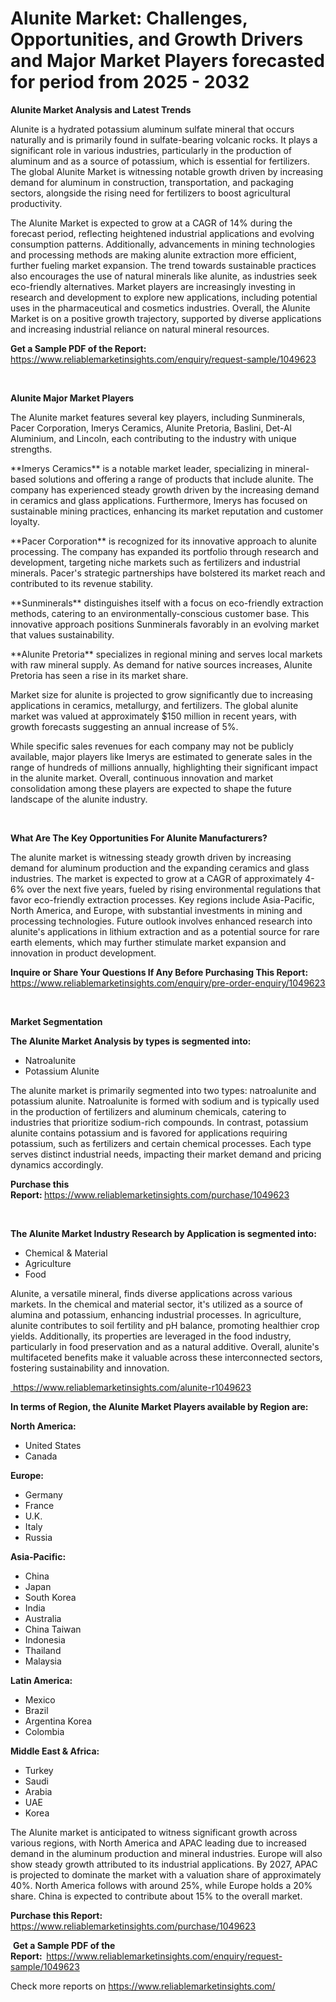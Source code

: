 <p><h1>Alunite Market: Challenges, Opportunities, and Growth Drivers and Major Market Players forecasted for period from 2025 - 2032</h1></p><p><strong>Alunite Market Analysis and Latest Trends</strong></p>
<p><p>Alunite is a hydrated potassium aluminum sulfate mineral that occurs naturally and is primarily found in sulfate-bearing volcanic rocks. It plays a significant role in various industries, particularly in the production of aluminum and as a source of potassium, which is essential for fertilizers. The global Alunite Market is witnessing notable growth driven by increasing demand for aluminum in construction, transportation, and packaging sectors, alongside the rising need for fertilizers to boost agricultural productivity.</p><p>The Alunite Market is expected to grow at a CAGR of 14% during the forecast period, reflecting heightened industrial applications and evolving consumption patterns. Additionally, advancements in mining technologies and processing methods are making alunite extraction more efficient, further fueling market expansion. The trend towards sustainable practices also encourages the use of natural minerals like alunite, as industries seek eco-friendly alternatives. Market players are increasingly investing in research and development to explore new applications, including potential uses in the pharmaceutical and cosmetics industries. Overall, the Alunite Market is on a positive growth trajectory, supported by diverse applications and increasing industrial reliance on natural mineral resources.</p></p>
<p><strong>Get a Sample PDF of the Report:&nbsp;</strong> <a href="https://www.reliablemarketinsights.com/enquiry/request-sample/1049623?utm_campaign=3531&utm_medium=2&utm_source=Github&utm_content=ia&utm_term=01042025&utm_id=alunite">https://www.reliablemarketinsights.com/enquiry/request-sample/1049623</a></p>
<p>&nbsp;</p>
<p><strong>Alunite Major Market Players</strong></p>
<p><p>The Alunite market features several key players, including Sunminerals, Pacer Corporation, Imerys Ceramics, Alunite Pretoria, Baslini, Det-Al Aluminium, and Lincoln, each contributing to the industry with unique strengths.</p><p>**Imerys Ceramics** is a notable market leader, specializing in mineral-based solutions and offering a range of products that include alunite. The company has experienced steady growth driven by the increasing demand in ceramics and glass applications. Furthermore, Imerys has focused on sustainable mining practices, enhancing its market reputation and customer loyalty.</p><p>**Pacer Corporation** is recognized for its innovative approach to alunite processing. The company has expanded its portfolio through research and development, targeting niche markets such as fertilizers and industrial minerals. Pacer's strategic partnerships have bolstered its market reach and contributed to its revenue stability.</p><p>**Sunminerals** distinguishes itself with a focus on eco-friendly extraction methods, catering to an environmentally-conscious customer base. This innovative approach positions Sunminerals favorably in an evolving market that values sustainability.</p><p>**Alunite Pretoria** specializes in regional mining and serves local markets with raw mineral supply. As demand for native sources increases, Alunite Pretoria has seen a rise in its market share.</p><p>Market size for alunite is projected to grow significantly due to increasing applications in ceramics, metallurgy, and fertilizers. The global alunite market was valued at approximately $150 million in recent years, with growth forecasts suggesting an annual increase of 5%.</p><p>While specific sales revenues for each company may not be publicly available, major players like Imerys are estimated to generate sales in the range of hundreds of millions annually, highlighting their significant impact in the alunite market. Overall, continuous innovation and market consolidation among these players are expected to shape the future landscape of the alunite industry.</p></p>
<p>&nbsp;</p>
<p><strong>What Are The Key Opportunities For Alunite Manufacturers?</strong></p>
<p><p>The alunite market is witnessing steady growth driven by increasing demand for aluminum production and the expanding ceramics and glass industries. The market is expected to grow at a CAGR of approximately 4-6% over the next five years, fueled by rising environmental regulations that favor eco-friendly extraction processes. Key regions include Asia-Pacific, North America, and Europe, with substantial investments in mining and processing technologies. Future outlook involves enhanced research into alunite's applications in lithium extraction and as a potential source for rare earth elements, which may further stimulate market expansion and innovation in product development.</p></p>
<p><strong>Inquire or Share Your Questions If Any Before Purchasing This Report:</strong> <a href="https://www.reliablemarketinsights.com/enquiry/pre-order-enquiry/1049623?utm_campaign=3531&utm_medium=2&utm_source=Github&utm_content=ia&utm_term=01042025&utm_id=alunite">https://www.reliablemarketinsights.com/enquiry/pre-order-enquiry/1049623</a></p>
<p>&nbsp;</p>
<p><strong>Market Segmentation</strong></p>
<p><strong>The Alunite Market Analysis by types is segmented into:</strong></p>
<p><ul><li>Natroalunite</li><li>Potassium Alunite</li></ul></p>
<p><p>The alunite market is primarily segmented into two types: natroalunite and potassium alunite. Natroalunite is formed with sodium and is typically used in the production of fertilizers and aluminum chemicals, catering to industries that prioritize sodium-rich compounds. In contrast, potassium alunite contains potassium and is favored for applications requiring potassium, such as fertilizers and certain chemical processes. Each type serves distinct industrial needs, impacting their market demand and pricing dynamics accordingly.</p></p>
<p><strong>Purchase this Report:&nbsp;</strong><a href="https://www.reliablemarketinsights.com/purchase/1049623?utm_campaign=3531&utm_medium=2&utm_source=Github&utm_content=ia&utm_term=01042025&utm_id=alunite">https://www.reliablemarketinsights.com/purchase/1049623</a></p>
<p>&nbsp;</p>
<p><strong>The Alunite Market Industry Research by Application is segmented into:</strong></p>
<p><ul><li>Chemical & Material</li><li>Agriculture</li><li>Food</li></ul></p>
<p><p>Alunite, a versatile mineral, finds diverse applications across various markets. In the chemical and material sector, it's utilized as a source of alumina and potassium, enhancing industrial processes. In agriculture, alunite contributes to soil fertility and pH balance, promoting healthier crop yields. Additionally, its properties are leveraged in the food industry, particularly in food preservation and as a natural additive. Overall, alunite's multifaceted benefits make it valuable across these interconnected sectors, fostering sustainability and innovation.</p></p>
<p><a href="https://www.reliablemarketinsights.com/alunite-r1049623?utm_campaign=3531&utm_medium=2&utm_source=Github&utm_content=ia&utm_term=01042025&utm_id=alunite">&nbsp;https://www.reliablemarketinsights.com/alunite-r1049623</a></p>
<p><strong>In terms of Region, the Alunite Market Players available by Region are:</strong></p>
<p>
    <p> <strong> North America: </strong>
        <ul>
            <li>United States</li>
            <li>Canada</li>
        </ul>
        </p> 
    <p> <strong> Europe: </strong>
        <ul>
            <li>Germany</li>
            <li>France</li>
            <li>U.K.</li>
            <li>Italy</li>
            <li>Russia</li>
        </ul>
        </p> 
    <p> <strong> Asia-Pacific: </strong>
        <ul>
            <li>China</li>
            <li>Japan</li>
            <li>South Korea</li>
            <li>India</li>
            <li>Australia</li>
            <li>China Taiwan</li>
            <li>Indonesia</li>
            <li>Thailand</li>
            <li>Malaysia</li>
        </ul>
        </p> 
    <p> <strong> Latin America: </strong>
        <ul>
            <li>Mexico</li>
            <li>Brazil</li>
            <li>Argentina Korea</li>
            <li>Colombia</li>
        </ul>
        </p> 
    <p> <strong> Middle East & Africa: </strong>
        <ul>
            <li>Turkey</li>
            <li>Saudi</li>
            <li>Arabia</li>
            <li>UAE</li>
            <li>Korea</li>
        </ul>
    </p>
    </p>
<p><p>The Alunite market is anticipated to witness significant growth across various regions, with North America and APAC leading due to increased demand in the aluminum production and mineral industries. Europe will also show steady growth attributed to its industrial applications. By 2027, APAC is projected to dominate the market with a valuation share of approximately 40%. North America follows with around 25%, while Europe holds a 20% share. China is expected to contribute about 15% to the overall market.</p></p>
<p><strong>Purchase this Report: </strong><a href="https://www.reliablemarketinsights.com/purchase/1049623?utm_campaign=3531&utm_medium=2&utm_source=Github&utm_content=ia&utm_term=01042025&utm_id=alunite">https://www.reliablemarketinsights.com/purchase/1049623</a></p>
<p>&nbsp;<strong>Get a Sample PDF of the Report:&nbsp;&nbsp;</strong><a href="https://www.reliablemarketinsights.com/enquiry/request-sample/1049623?utm_campaign=3531&utm_medium=2&utm_source=Github&utm_content=ia&utm_term=01042025&utm_id=alunite">https://www.reliablemarketinsights.com/enquiry/request-sample/1049623</a></p>
<p><strong></strong></p>
<p>Check more reports on <a href="https://www.reliablemarketinsights.com/?utm_campaign=3531&utm_medium=2&utm_source=Github&utm_content=ia&utm_term=01042025&utm_id=alunite">https://www.reliablemarketinsights.com/</a></p>